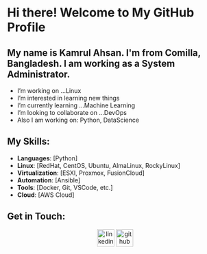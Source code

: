 # Hi there! Welcome to My GitHub Profile 
## My name is Kamrul Ahsan. I'm from Comilla, Bangladesh. I am working as a System Administrator.
- I’m working on ...Linux
- I’m interested in learning new things
- I’m currently learning ...Machine Learning
- I’m looking to collaborate on ...DevOps
- Also I am working on: Python, DataScience

## My Skills:
- **Languages**: [Python]
- **Linux**: [RedHat, CentOS, Ubuntu, AlmaLinux, RockyLinux]
- **Virtualization**: [ESXI, Proxmox, FusionCloud]
- **Automation**: [Ansible]
- **Tools**: [Docker, Git, VSCode, etc.]
- **Cloud**: [AWS Cloud]

## Get in Touch:
<div align="center">
  <a href="https://www.linkedin.com/in/kamrul-ahsan-66546596/" target="_blank"><img src='https://cdn.jsdelivr.net/npm/simple-icons@3.0.1/icons/linkedin.svg' alt='linkedin' height='40' /></a>
  <a href="https://github.com/ami-jewel/" target="_blank"><img src='https://cdn.jsdelivr.net/npm/simple-icons@3.0.1/icons/github.svg' alt='github' height='40' /></a>
</div>
